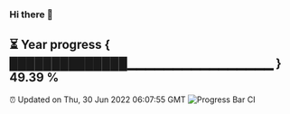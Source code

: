 ### Hi there 👋
⏳ Year progress { ██████████████▁▁▁▁▁▁▁▁▁▁▁▁▁▁▁▁ } 49.39 %
---
⏰ Updated on Thu, 30 Jun 2022 06:07:55 GMT
![Progress Bar CI](https://github.com/Moyi321/Moyi321/workflows/Progress%20Bar%20CI/badge.svg)
